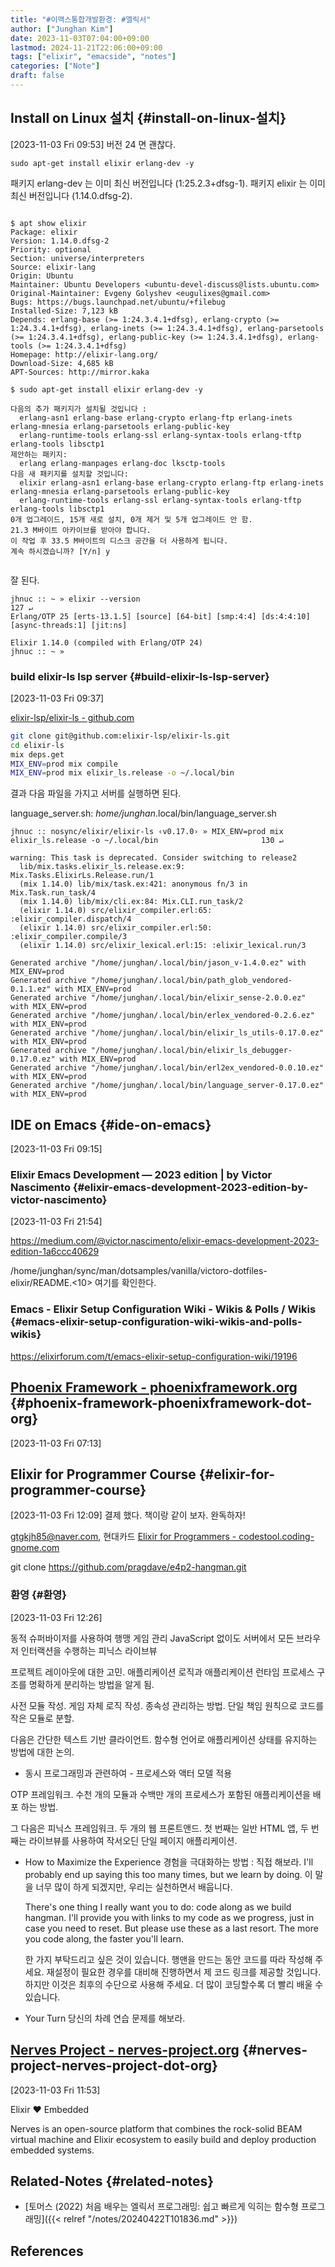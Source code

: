 ```yaml
---
title: "#이맥스통합개발환경: #엘릭서"
author: ["Junghan Kim"]
date: 2023-11-03T07:04:00+09:00
lastmod: 2024-11-21T22:06:00+09:00
tags: ["elixir", "emacside", "notes"]
categories: ["Note"]
draft: false
---
```


## Install on Linux 설치 {#install-on-linux-설치}

<span class="timestamp-wrapper"><span class="timestamp">[2023-11-03 Fri 09:53]</span></span> 버전 24 면 괜찮다.

```text
sudo apt-get install elixir erlang-dev -y
```

패키지 erlang-dev 는 이미 최신 버전입니다 (1:25.2.3+dfsg-1). 패키지 elixir 는 이미 최신 버전입니다 (1.14.0.dfsg-2).

```text

$ apt show elixir
Package: elixir
Version: 1.14.0.dfsg-2
Priority: optional
Section: universe/interpreters
Source: elixir-lang
Origin: Ubuntu
Maintainer: Ubuntu Developers <ubuntu-devel-discuss@lists.ubuntu.com>
Original-Maintainer: Evgeny Golyshev <eugulixes@gmail.com>
Bugs: https://bugs.launchpad.net/ubuntu/+filebug
Installed-Size: 7,123 kB
Depends: erlang-base (>= 1:24.3.4.1+dfsg), erlang-crypto (>= 1:24.3.4.1+dfsg), erlang-inets (>= 1:24.3.4.1+dfsg), erlang-parsetools (>= 1:24.3.4.1+dfsg), erlang-public-key (>= 1:24.3.4.1+dfsg), erlang-tools (>= 1:24.3.4.1+dfsg)
Homepage: http://elixir-lang.org/
Download-Size: 4,685 kB
APT-Sources: http://mirror.kaka

$ sudo apt-get install elixir erlang-dev -y

다음의 추가 패키지가 설치될 것입니다 :
  erlang-asn1 erlang-base erlang-crypto erlang-ftp erlang-inets erlang-mnesia erlang-parsetools erlang-public-key
  erlang-runtime-tools erlang-ssl erlang-syntax-tools erlang-tftp erlang-tools libsctp1
제안하는 패키지:
  erlang erlang-manpages erlang-doc lksctp-tools
다음 새 패키지를 설치할 것입니다:
  elixir erlang-asn1 erlang-base erlang-crypto erlang-ftp erlang-inets erlang-mnesia erlang-parsetools erlang-public-key
  erlang-runtime-tools erlang-ssl erlang-syntax-tools erlang-tftp erlang-tools libsctp1
0개 업그레이드, 15개 새로 설치, 0개 제거 및 5개 업그레이드 안 함.
21.3 M바이트 아카이브를 받아야 합니다.
이 작업 후 33.5 M바이트의 디스크 공간을 더 사용하게 됩니다.
계속 하시겠습니까? [Y/n] y


```

잘 된다.

```text
jhnuc :: ~ » elixir --version                                                                                           127 ↵
Erlang/OTP 25 [erts-13.1.5] [source] [64-bit] [smp:4:4] [ds:4:4:10] [async-threads:1] [jit:ns]

Elixir 1.14.0 (compiled with Erlang/OTP 24)
jhnuc :: ~ »

```


### build elixir-ls lsp server {#build-elixir-ls-lsp-server}

<span class="timestamp-wrapper"><span class="timestamp">[2023-11-03 Fri 09:37]</span></span>

[elixir-lsp/elixir-ls - github.com](https://github.com/elixir-lsp/elixir-ls)

<a id="code-snippet--"></a>
```bash
git clone git@github.com:elixir-lsp/elixir-ls.git
cd elixir-ls
mix deps.get
MIX_ENV=prod mix compile
MIX_ENV=prod mix elixir_ls.release -o ~/.local/bin
```

결과 다음 파일을 가지고 서버를 실행하면 된다.

language_server.sh: _home/junghan_.local/bin/language_server.sh

```text
jhnuc :: nosync/elixir/elixir-ls ‹v0.17.0› » MIX_ENV=prod mix elixir_ls.release -o ~/.local/bin                       130 ↵

warning: This task is deprecated. Consider switching to release2
  lib/mix.tasks.elixir_ls.release.ex:9: Mix.Tasks.ElixirLs.Release.run/1
  (mix 1.14.0) lib/mix/task.ex:421: anonymous fn/3 in Mix.Task.run_task/4
  (mix 1.14.0) lib/mix/cli.ex:84: Mix.CLI.run_task/2
  (elixir 1.14.0) src/elixir_compiler.erl:65: :elixir_compiler.dispatch/4
  (elixir 1.14.0) src/elixir_compiler.erl:50: :elixir_compiler.compile/3
  (elixir 1.14.0) src/elixir_lexical.erl:15: :elixir_lexical.run/3

Generated archive "/home/junghan/.local/bin/jason_v-1.4.0.ez" with MIX_ENV=prod
Generated archive "/home/junghan/.local/bin/path_glob_vendored-0.1.1.ez" with MIX_ENV=prod
Generated archive "/home/junghan/.local/bin/elixir_sense-2.0.0.ez" with MIX_ENV=prod
Generated archive "/home/junghan/.local/bin/erlex_vendored-0.2.6.ez" with MIX_ENV=prod
Generated archive "/home/junghan/.local/bin/elixir_ls_utils-0.17.0.ez" with MIX_ENV=prod
Generated archive "/home/junghan/.local/bin/elixir_ls_debugger-0.17.0.ez" with MIX_ENV=prod
Generated archive "/home/junghan/.local/bin/erl2ex_vendored-0.0.10.ez" with MIX_ENV=prod
Generated archive "/home/junghan/.local/bin/language_server-0.17.0.ez" with MIX_ENV=prod
```


## IDE on Emacs {#ide-on-emacs}

<span class="timestamp-wrapper"><span class="timestamp">[2023-11-03 Fri 09:15]</span></span>


### Elixir Emacs Development — 2023 edition | by Victor Nascimento {#elixir-emacs-development-2023-edition-by-victor-nascimento}

<span class="timestamp-wrapper"><span class="timestamp">[2023-11-03 Fri 21:54]</span></span>

<https://medium.com/@victor.nascimento/elixir-emacs-development-2023-edition-1a6ccc40629>

/home/junghan/sync/man/dotsamples/vanilla/victoro-dotfiles-elixir/README.<10> 여기를 확인한다.


### Emacs - Elixir Setup Configuration Wiki - Wikis &amp; Polls / Wikis {#emacs-elixir-setup-configuration-wiki-wikis-and-polls-wikis}

<https://elixirforum.com/t/emacs-elixir-setup-configuration-wiki/19196>


## [Phoenix Framework - phoenixframework.org](https://www.phoenixframework.org/) {#phoenix-framework-phoenixframework-dot-org}

<span class="timestamp-wrapper"><span class="timestamp">[2023-11-03 Fri 07:13]</span></span>


## Elixir for Programmer Course {#elixir-for-programmer-course}

<span class="timestamp-wrapper"><span class="timestamp">[2023-11-03 Fri 12:09] </span></span> 결제 했다. 책이랑 같이 보자. 완독하자!

gtgkjh85@naver.com, 현대카드 [Elixir for Programmers - codestool.coding-gnome.com](https://codestool.coding-gnome.com/courses/elixir-for-programmers-2)

git clone <https://github.com/pragdave/e4p2-hangman.git>


### 환영 {#환영}

<span class="timestamp-wrapper"><span class="timestamp">[2023-11-03 Fri 12:26]</span></span>

동적 슈퍼바이저를 사용하여 행맹 게임 관리 JavaScript 없이도 서버에서 모든 브라우저 인터랙션을 수행하는 피닉스 라이브뷰

프로젝트 레이아웃에 대한 고민. 애플리케이션 로직과 애플리케이션 런타임 프로세스 구조를 명확하게 분리하는 방법을 알게 됨.

사전 모듈 작성. 게임 자체 로직 작성. 종속성 관리하는 방법. 단일 책임 원칙으로 코드를 작은 모듈로 분할.

다음은 간단한 텍스트 기반 클라이언트. 함수형 언어로 애플리케이션 상태를 유지하는 방법에 대한 논의.

-   동시 프로그래밍과 관련하여 - 프로세스와 액터 모델 적용

OTP 프레임워크. 수천 개의 모듈과 수백만 개의 프로세스가 포함된 애플리케이션을 배포 하는 방법.

그 다음은 피닉스 프레임워크. 두 개의 웹 프론트앤드. 첫 번째는 일반 HTML 앱, 두 번째는 라이브뷰를 사용하여 작서오딘 단일 페이지 애플리케이션.

-   How to Maximize the Experience 경험을 극대화하는 방법 : 직접 해보라. I'll probably end up saying this too many times, but we learn by doing. 이 말을 너무 많이 하게 되겠지만, 우리는 실천하면서 배웁니다.

    There's one thing I really want you to do: code along as we build hangman. I'll provide you with links to my code as we progress, just in case you need to reset. But please use these as a last resort. The more you code along, the faster you'll learn.

    한 가지 부탁드리고 싶은 것이 있습니다. 행맨을 만드는 동안 코드를 따라 작성해 주세요. 재설정이 필요한 경우를 대비해 진행하면서 제 코드 링크를 제공할 것입니다. 하지만 이것은 최후의 수단으로 사용해 주세요. 더 많이 코딩할수록 더 빨리 배울 수 있습니다.

-   Your Turn 당신의 차례 연습 문제를 해보라.


## [Nerves Project - nerves-project.org](https://nerves-project.org/) {#nerves-project-nerves-project-dot-org}

<span class="timestamp-wrapper"><span class="timestamp">[2023-11-03 Fri 11:53]</span></span>

Elixir ❤️ Embedded

Nerves is an open-source platform that combines the rock-solid BEAM virtual machine and Elixir ecosystem to easily build and deploy production embedded systems.


## Related-Notes {#related-notes}

-   [토머스 (2022) 처음 배우는 엘릭서 프로그래밍: 쉽고 빠르게 익히는 함수형 프로그래밍]({{< relref "/notes/20240422T101836.md" >}})

## References

<style>.csl-entry{text-indent: -1.5em; margin-left: 1.5em;}</style><div class="csl-bib-body">
</div>
